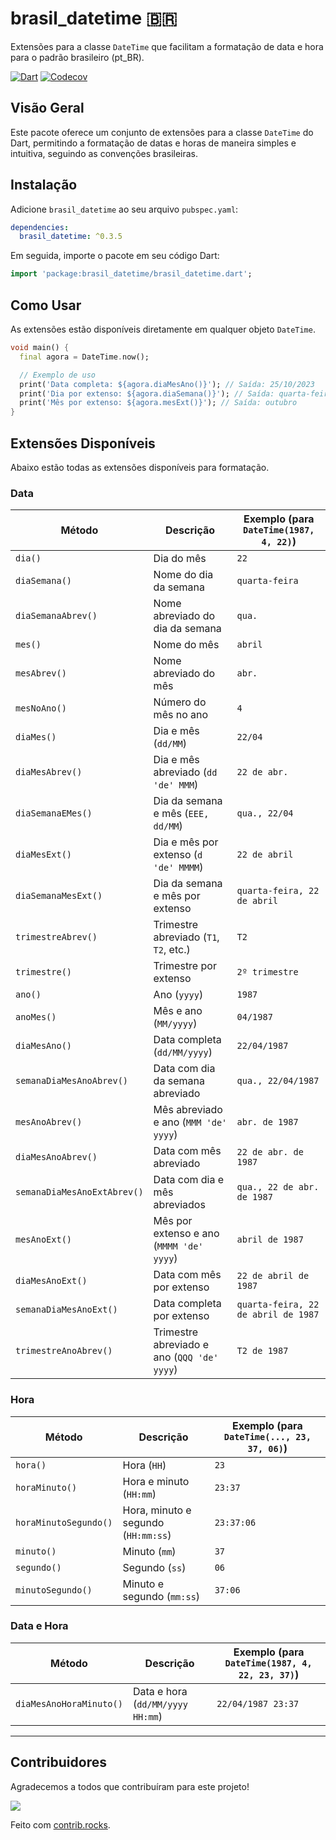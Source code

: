 # brasil_datetime 🇧🇷

Extensões para a classe `DateTime` que facilitam a formatação de data e hora para o padrão brasileiro (pt_BR).

[![Dart](https://github.com/flutterbootcamp/brasil_datetime/actions/workflows/dart.yml/badge.svg)](https://github.com/flutterbootcamp/brasil_datetime/actions/workflows/dart.yml)
[![Codecov](https://img.shields.io/codecov/c/github/flutterbootcamp/brasil_datetime)](https://codecov.io/gh/flutterbootcamp/brasil_datetime)

## Visão Geral

Este pacote oferece um conjunto de extensões para a classe `DateTime` do Dart, permitindo a formatação de datas e horas de maneira simples e intuitiva, seguindo as convenções brasileiras.

## Instalação

Adicione `brasil_datetime` ao seu arquivo `pubspec.yaml`:

```yaml
dependencies:
  brasil_datetime: ^0.3.5
```

Em seguida, importe o pacote em seu código Dart:

```dart
import 'package:brasil_datetime/brasil_datetime.dart';
```

## Como Usar

As extensões estão disponíveis diretamente em qualquer objeto `DateTime`.

```dart
void main() {
  final agora = DateTime.now();

  // Exemplo de uso
  print('Data completa: ${agora.diaMesAno()}'); // Saída: 25/10/2023
  print('Dia por extenso: ${agora.diaSemana()}'); // Saída: quarta-feira
  print('Mês por extenso: ${agora.mesExt()}'); // Saída: outubro
}
```

## Extensões Disponíveis

Abaixo estão todas as extensões disponíveis para formatação.

### Data

| Método                | Descrição                                         | Exemplo (para `DateTime(1987, 4, 22)`) |
| --------------------- | ------------------------------------------------- | -------------------------------------- |
| `dia()`               | Dia do mês                                        | `22`                                   |
| `diaSemana()`         | Nome do dia da semana                             | `quarta-feira`                         |
| `diaSemanaAbrev()`    | Nome abreviado do dia da semana                   | `qua.`                                 |
| `mes()`               | Nome do mês                                       | `abril`                                |
| `mesAbrev()`          | Nome abreviado do mês                             | `abr.`                                 |
| `mesNoAno()`          | Número do mês no ano                              | `4`                                    |
| `diaMes()`            | Dia e mês (`dd/MM`)                               | `22/04`                                |
| `diaMesAbrev()`       | Dia e mês abreviado (`dd 'de' MMM`)               | `22 de abr.`                           |
| `diaSemanaEMes()`     | Dia da semana e mês (`EEE, dd/MM`)                | `qua., 22/04`                          |
| `diaMesExt()`         | Dia e mês por extenso (`d 'de' MMMM`)             | `22 de abril`                          |
| `diaSemanaMesExt()`   | Dia da semana e mês por extenso                   | `quarta-feira, 22 de abril`            |
| `trimestreAbrev()`    | Trimestre abreviado (`T1`, `T2`, etc.)            | `T2`                                   |
| `trimestre()`         | Trimestre por extenso                             | `2º trimestre`                         |
| `ano()`               | Ano (`yyyy`)                                      | `1987`                                 |
| `anoMes()`            | Mês e ano (`MM/yyyy`)                             | `04/1987`                              |
| `diaMesAno()`         | Data completa (`dd/MM/yyyy`)                      | `22/04/1987`                           |
| `semanaDiaMesAnoAbrev()`| Data com dia da semana abreviado                | `qua., 22/04/1987`                     |
| `mesAnoAbrev()`       | Mês abreviado e ano (`MMM 'de' yyyy`)             | `abr. de 1987`                         |
| `diaMesAnoAbrev()`    | Data com mês abreviado                            | `22 de abr. de 1987`                   |
| `semanaDiaMesAnoExtAbrev()`| Data com dia e mês abreviados                | `qua., 22 de abr. de 1987`             |
| `mesAnoExt()`         | Mês por extenso e ano (`MMMM 'de' yyyy`)          | `abril de 1987`                        |
| `diaMesAnoExt()`      | Data com mês por extenso                          | `22 de abril de 1987`                  |
| `semanaDiaMesAnoExt()`| Data completa por extenso                         | `quarta-feira, 22 de abril de 1987`    |
| `trimestreAnoAbrev()` | Trimestre abreviado e ano (`QQQ 'de' yyyy`)       | `T2 de 1987`                           |

### Hora

| Método              | Descrição                             | Exemplo (para `DateTime(..., 23, 37, 06)`) |
| ------------------- | ------------------------------------- | ------------------------------------------ |
| `hora()`            | Hora (`HH`)                           | `23`                                       |
| `horaMinuto()`      | Hora e minuto (`HH:mm`)               | `23:37`                                    |
| `horaMinutoSegundo()`| Hora, minuto e segundo (`HH:mm:ss`)  | `23:37:06`                                 |
| `minuto()`          | Minuto (`mm`)                         | `37`                                       |
| `segundo()`         | Segundo (`ss`)                        | `06`                                       |
| `minutoSegundo()`   | Minuto e segundo (`mm:ss`)            | `37:06`                                    |

### Data e Hora

| Método                 | Descrição                               | Exemplo (para `DateTime(1987, 4, 22, 23, 37)`) |
| ---------------------- | --------------------------------------- | ---------------------------------------------- |
| `diaMesAnoHoraMinuto()`| Data e hora (`dd/MM/yyyy HH:mm`)        | `22/04/1987 23:37`                             |

---

## Contribuidores

Agradecemos a todos que contribuíram para este projeto!

<a href="https://github.com/flutterbootcamp/brasil_datetime/graphs/contributors">
  <img src="https://contrib.rocks/image?repo=flutterbootcamp/brasil_datetime" />
</a>

Feito com [contrib.rocks](https://contrib.rocks).